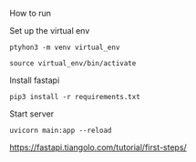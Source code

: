 How to run

Set up the virtual env
```
ptyhon3 -m venv virtual_env

source virtual_env/bin/activate
```

Install fastapi
```
pip3 install -r requirements.txt
```

Start server
```
uvicorn main:app --reload
```

https://fastapi.tiangolo.com/tutorial/first-steps/